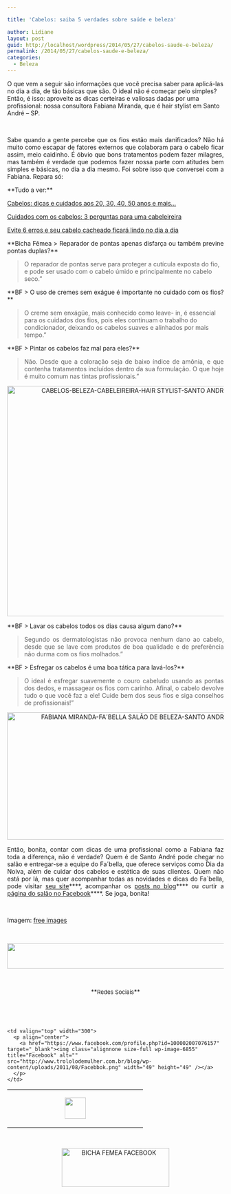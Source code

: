 ```yaml
---

title: 'Cabelos: saiba 5 verdades sobre saúde e beleza'

author: Lidiane
layout: post
guid: http://localhost/wordpress/2014/05/27/cabelos-saude-e-beleza/
permalink: /2014/05/27/cabelos-saude-e-beleza/
categories:
  - Beleza
---
```

O que vem a seguir são informações que você precisa saber para aplicá-las no dia a dia, de tão básicas que são. O ideal não é começar pelo simples? Então, é isso: aproveite as dicas certeiras e valiosas dadas por uma profissional: nossa consultora Fabiana Miranda, que é hair stylist em Santo André – SP.

&nbsp;

<p align="justify">
  Sabe quando a gente percebe que os fios estão mais danificados? Não há muito como escapar de fatores externos que colaboram para o cabelo ficar assim, meio caidinho. É óbvio que bons tratamentos podem fazer milagres, mas também é verdade que podemos fazer nossa parte com atitudes bem simples e básicas, no dia a dia mesmo. Foi sobre isso que conversei com a Fabiana. Repara só:
</p>

<!--more-->

<p align="justify">
  **Tudo a ver:**
</p>

<p align="justify">
  <a href="http://www.trololodemulher.com.br/2011/07/11/cabelos-dicas-e-cuidados/" target="_blank">Cabelos: dicas e cuidados aos 20, 30, 40, 50 anos e mais&#8230;</a>
</p>

<p align="justify">
  <a href="http://www.trololodemulher.com.br/2011/09/26/cuidados-com-os-cabelos/" target="_blank">Cuidados com os cabelos: 3 perguntas para uma cabeleireira</a>
</p>

<p align="justify">
  <a href="http://www.trololodemulher.com.br/2011/04/20/cabelo-cacheado-2/" target="_blank">Evite 6 erros e seu cabelo cacheado ficará lindo no dia a dia</a>
</p>

<p align="justify">
  **Bicha Fêmea > Reparador de pontas apenas disfarça ou também previne pontas duplas?**
</p>

> O reparador de pontas serve para proteger a cutícula exposta do fio, e pode ser usado com o cabelo úmido e principalmente no cabelo seco.”

<p align="justify">
  **BF > O uso de cremes sem exágue é importante no cuidado com os fios?**
</p>

> O creme sem enxágüe, mais conhecido como leave- in, é essencial para os cuidados dos fios, pois eles continuam o trabalho do condicionador, deixando os cabelos suaves e alinhados por mais tempo.”

<p align="justify">
  **BF > Pintar os cabelos faz mal para eles?**
</p>

> <p align="justify">
>   Não. Desde que a coloração seja de baixo índice de amônia, e que contenha tratamentos incluídos dentro da sua formulação. O que hoje é muito comum nas tintas profissionais.”
> </p>

<p align="center">
  <a href="http://www.trololodemulher.com.br/blog/wp-content/uploads/2014/05/CABELOS-BELEZA-CABELEIREIRA-HAIR-STYLIST-SANTO-ANDRE-SP.jpg"><img class="alignnone size-full wp-image-10041" alt="CABELOS-BELEZA-CABELEIREIRA-HAIR STYLIST-SANTO ANDRE-SP" src="http://www.trololodemulher.com.br/blog/wp-content/uploads/2014/05/CABELOS-BELEZA-CABELEIREIRA-HAIR-STYLIST-SANTO-ANDRE-SP.jpg" width="600" height="534" /></a>
</p>

<p align="justify">
  **BF > Lavar os cabelos todos os dias causa algum dano?**
</p>

> <p align="justify">
>   Segundo os dermatologistas não provoca nenhum dano ao cabelo, desde que se lave com produtos de boa qualidade e de preferência não durma com os fios molhados.”
> </p>

<p align="justify">
  **BF > Esfregar os cabelos é uma boa tática para lavá-los?**
</p>

> <p align="justify">
>   O ideal é esfregar suavemente o couro cabeludo usando as pontas dos dedos, e massagear os fios com carinho. Afinal, o cabelo devolve tudo o que você faz a ele! Cuide bem dos seus fios e siga conselhos de profissionais!”
> </p>

<p style="text-align: center;" align="justify">
  <a href="http://www.trololodemulher.com.br/blog/wp-content/uploads/2014/02/FABIANA-MIRANDA-FA´BELLA-SALÃO-DE-BELEZA-SANTO-ANDRE-SP.png"><img class="alignnone size-full wp-image-9908" alt="FABIANA MIRANDA-FA´BELLA SALÃO DE BELEZA-SANTO ANDRE-SP" src="http://www.trololodemulher.com.br/blog/wp-content/uploads/2014/02/FABIANA-MIRANDA-FA´BELLA-SALÃO-DE-BELEZA-SANTO-ANDRE-SP.png" width="600" height="295" /></a>
</p>

<p align="justify">
  Então, bonita, contar com dicas de uma profissional como a Fabiana faz toda a diferença, não é verdade? Quem é de Santo André pode chegar no salão e entregar-se a equipe do Fa´bella, que oferece serviços como Dia da Noiva, além de cuidar dos cabelos e estética de suas clientes. Quem não está por lá, mas quer acompanhar todas as novidades e dicas do Fa´bella, pode visitar <a href="http://www.fabella.com.br/" target="_blank">seu site</a>****, acompanhar os <a href="http://dicasdofabella.blogspot.com.br/" target="_blank">posts no blog</a>**** ou curtir a <a href="https://www.facebook.com/Fabiana.fabella" target="_blank">página do salão no Facebook</a>****. Se joga, bonita!
</p>

&nbsp;

Imagem: <a href="http://www.freeimages.com/" target="_blank">free images</a>

&nbsp;

<p align="center">
  <a href="http://feedburner.google.com/fb/a/mailverify?uri=blogbichafemea&loc=pt_BR" target="_blank"><img class="alignnone size-full wp-image-8451" title="Assine o Bicha Fêmea grátis!" alt="" src="http://www.trololodemulher.com.br/blog/wp-content/uploads/2012/01/rodapé.png" width="600" height="59" /></a>
</p>

&nbsp;

<p align="center">
  **<span style="font-size: small;">Redes Sociais</span>**
</p>

&nbsp;

&nbsp;

<table width="600" border="0" cellspacing="0" cellpadding="2">
  <tr>
    <td valign="top" width="300">
      <p align="center">
        <a href="https://twitter.com/#%21/bichafemea" target="_blank"><img class="alignnone size-full wp-image-6857" title="Twitter" alt="" src="http://www.trololodemulher.com.br/blog/wp-content/uploads/2011/08/Twitter.png" width="49" height="49" /></a>
      </p>
    </td>
    
    <td valign="top" width="300">
      <p align="center">
        <a href="https://www.facebook.com/profile.php?id=100002007076157" target="_blank"><img class="alignnone size-full wp-image-6855" title="Facebook" alt="" src="http://www.trololodemulher.com.br/blog/wp-content/uploads/2011/08/Facebbok.png" width="49" height="49" /></a>
      </p>
    </td>
  </tr>
</table>

&nbsp;

<p style="text-align: center;">
  <a href="https://www.facebook.com/bichafemea" target="_blank"><img class="alignnone size-full wp-image-9849" alt="BICHA FEMEA FACEBOOK" src="http://www.trololodemulher.com.br/blog/wp-content/uploads/2014/01/BICHA-FEMEA-FACEBOOK1.png" width="250" height="90" /></a>
</p>